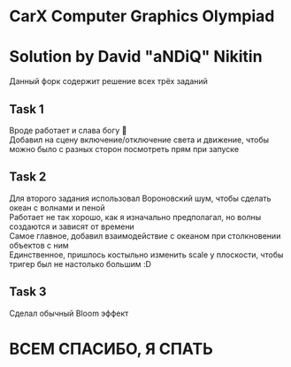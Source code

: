# **CarX Computer Graphics Olympiad**
# **Solution by David "aNDiQ" Nikitin**
Данный форк содержит решение всех трёх заданий <br>

## **Task 1**

Вроде работает и слава богу 🙏 <br>
Добавил на сцену включение/отключение света и движение, чтобы можно было с разных сторон посмотреть прям при запуске

## **Task 2**

Для второго задания использовал Вороновский шум, чтобы сделать океан с волнами и пеной <br>
Работает не так хорошо, как я изначально предполагал, но волны создаются и зависят от времени <br>
Самое главное, добавил взаимодействие с океаном при столкновении объектов с ним <br>
Единственное, пришлось костыльно изменить scale у плоскости, чтобы тригер был не настолько большим :D

## **Task 3**

Сделал обычный Bloom эффект <br>

# **ВСЕМ СПАСИБО, Я СПАТЬ**
